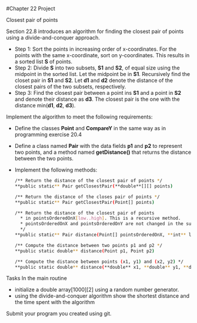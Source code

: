 #Chapter 22 Project

Closest pair of points

Section 22.8 introduces an algorithm for finding the closest pair of points using a divide-and-conquer approach.
* Step 1: Sort the points in increasing order of x-coordinates. For the points with the same x-coordinate, sort on y-coordinates. This results in a sorted list **S** of points.
* Step 2: Divide **S** into two subsets, **S1** and **S2**, of equal size using the midpoint in the sorted list. Let the midpoint be in **S1**. Recursively find the closet pair in **S1** and **S2**. Let **d1** and **d2** denote the distance of the closest pairs of the two subsets, respectively.
* Step 3: Find the closest pair between a point ins **S1** and a point in **S2** and denote their distance as **d3**. The closest pair is the one with the distance min(**d1**, **d2**, **d3**).

Implement the algorithm to meet the following requirements:

* Define the classes **Point** and **CompareY** in the same way as in programming exercise 20.4
* Define a class named **Pair** with the data fields **p1** and **p2** to represent two points, and a method named
**getDistance()** that returns the distance between the two points.
* Implement the following methods:

	```bash
	/** Return the distance of the closest pair of points */
	**public static** Pair getClosestPair(**double**[][] points)

	/** Return the distance of the closes pair of points */
	**public static** Pair getClosestPair(Point[] points)

	/** Return the distance of the closest pair of points
	  * in pointsOrderedOnX[low..high]. This is a recursive method.
	  * pointsOrderedOnX and pointsOrderedOnY are not changed in the subsequent recursive calls.
	  */
	**public static** Pair distance(Point[] pointsOrderedOnX, **int** low, **int** high, Point[] pointsOrderedOnY)

	/** Compute the distance between two points p1 and p2 */
	**public static double** distance(Point p1, Point p2)

	/** Compute the distance between points (x1, y1) and (x2, y2) */
	**public static double** distance(**double** x1, **double** y1, **double** x2, **double** y2)
	```

Tasks
In the main routine 
* initialize a double array[1000][2] using a random number generator.
* using the divide-and-conquer algorithm show the shortest distance and the time spent with the algorithm

Submit your program you created using git.
